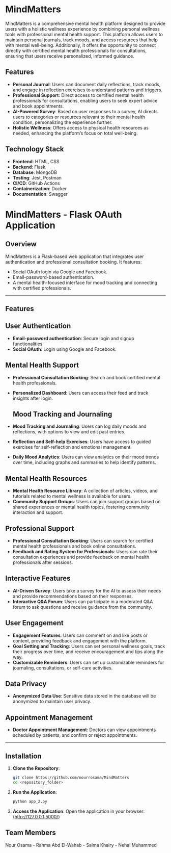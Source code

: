 # MindMatters

MindMatters is a comprehensive mental health platform designed to provide users with a holistic wellness experience by combining personal wellness tools with professional mental health support. This platform allows users to maintain personal journals, track moods, and access resources that help with mental well-being. Additionally, it offers the opportunity to connect directly with certified mental health professionals for consultations, ensuring that users receive personalized, informed guidance.

## Features

- **Personal Journal**: Users can document daily reflections, track moods, and engage in reflection exercises to understand patterns and triggers.
- **Professional Support**: Direct access to certified mental health professionals for consultations, enabling users to seek expert advice and book appointments.
- **AI-Powered Survey**: Based on user responses to a survey, AI directs users to categories or resources relevant to their mental health condition, personalizing the experience further.
- **Holistic Wellness**: Offers access to physical health resources as needed, enhancing the platform’s focus on total well-being.

## Technology Stack

- **Frontend**: HTML, CSS
- **Backend**: Flask
- **Database**: MongoDB
- **Testing**: Jest, Postman
- **CI/CD**: GitHub Actions
- **Containerization**: Docker
- **Documentation**: Swagger

# MindMatters - Flask OAuth Application

## Overview

MindMatters is a Flask-based web application that integrates user authentication and professional consultation booking. It features:
- Social OAuth login via Google and Facebook.
- Email-password-based authentication.
- A mental health-focused interface for mood tracking and connecting with certified professionals.

---

## Features

## User Authentication
- **Email-password authentication**: Secure login and signup functionalities.
- **Social OAuth**: Login using Google and Facebook.

## Mental Health Support
- **Professional Consultation Booking**: Search and book certified mental health professionals.
- **Personalized Dashboard**: Users can access their feed and track insights after login.

  ## Mood Tracking and Journaling
- **Mood Tracking and Journaling**: Users can log daily moods and reflections, with options to view and edit past entries.
- **Reflection and Self-help Exercises**: Users have access to guided exercises for self-reflection and emotional management.
- **Daily Mood Analytics**: Users can view analytics on their mood trends over time, including graphs and summaries to help identify patterns.

## Mental Health Resources
- **Mental Health Resource Library**: A collection of articles, videos, and tutorials related to mental wellness is available for users.
- **Community Support Groups**: Users can join support groups based on shared experiences or mental health topics, fostering community interaction and support.

## Professional Support
- **Professional Consultation Booking**: Users can search for certified mental health professionals and book online consultations.
- **Feedback and Rating System for Professionals**: Users can rate their consultation experiences and provide feedback on mental health professionals after sessions.

## Interactive Features
- **AI-Driven Survey**: Users take a survey for the AI to assess their needs and provide recommendations based on their responses.
- **Interactive Q&A Forum**: Users can participate in a moderated Q&A forum to ask questions and receive guidance from the community.

## User Engagement
- **Engagement Features**: Users can comment on and like posts or content, providing feedback and engagement with the platform.
- **Goal Setting and Tracking**: Users can set personal wellness goals, track their progress over time, and receive encouragement and tips along the way.
- **Customizable Reminders**: Users can set up customizable reminders for journaling, consultations, or self-care activities.

## Data Privacy
- **Anonymized Data Use**: Sensitive data stored in the database will be anonymized to maintain user privacy.

## Appointment Management
- **Doctor Appointment Management**: Doctors can view appointments scheduled by patients, and confirm or reject appointments.


---

## Installation

1. **Clone the Repository**:
   ```bash
   git clone https://github.com/nourrosama/MindMatters
   cd <repository_folder>

2. **Run the Application**:
   ```bash
   python app_2.py

3. **Access the Application**:
   Open the application in your browser:
   (http://127.0.0.1:5000/)



## Team Members

Nour Osama - Rahma Abd El-Wahab - Salma Khairy - Nehal Muhammed
